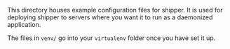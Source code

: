This directory houses example configuration files for shipper. It is used for deploying shipper to servers where you want it to run as a daemonized application.

The files in `venv/` go into your `virtualenv` folder once you have set it up.